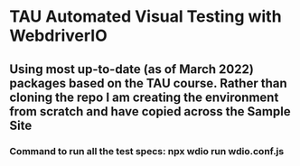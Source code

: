# TAU Automated Visual Testing  with WebdriverIO

## Using most up-to-date (as of March 2022) packages based on the TAU course. Rather than cloning the repo I am creating the environment from scratch and have copied across the Sample Site

### Command to run all the test specs:  npx wdio run wdio.conf.js